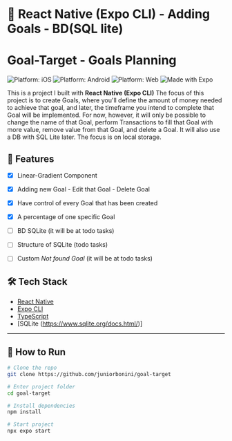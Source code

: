 # 📱 React Native (Expo CLI) - Adding Goals - BD(SQL lite)
# Goal-Target - Goals Planning

![Platform: iOS](https://img.shields.io/badge/platform-iOS-blue.svg)
![Platform: Android](https://img.shields.io/badge/platform-Android-green.svg)
![Platform: Web](https://img.shields.io/badge/platform-Web-lightgrey.svg)
![Made with Expo](https://img.shields.io/badge/made%20with-Expo-blueviolet)

This is a project I built with **React Native (Expo CLI)**
The focus of this project is to create Goals, where you'll define the amount of money needed to achieve that goal, and later, the timeframe you intend to complete that Goal will be implemented. For now, however, it will only be possible to change the name of that Goal, perform Transactions to fill that Goal with more value, remove value from that Goal, and delete a Goal. It will also use a DB with SQL Lite later. The focus is on local storage.

## 🚀 Features
- [x] Linear-Gradient Component 
- [x] Adding new Goal - Edit that Goal - Delete Goal
- [X] Have control of every Goal that has been created
- [X] A percentage of one specific Goal
- [ ] BD SQLite (it will be at todo tasks)
- [ ] Structure of SQLite (todo tasks)
- [ ] Custom *Not found Goal* (it will be at todo tasks)



## 🛠️ Tech Stack
- [React Native](https://reactnative.dev/)  
- [Expo CLI](https://docs.expo.dev/)  
- [TypeScript](https://www.typescriptlang.org/)
- [SQLite (https://www.sqlite.org/docs.html/)]

---


## 🏃 How to Run

```bash
# Clone the repo
git clone https://github.com/juniorbonini/goal-target

# Enter project folder
cd goal-target

# Install dependencies
npm install

# Start project
npx expo start
